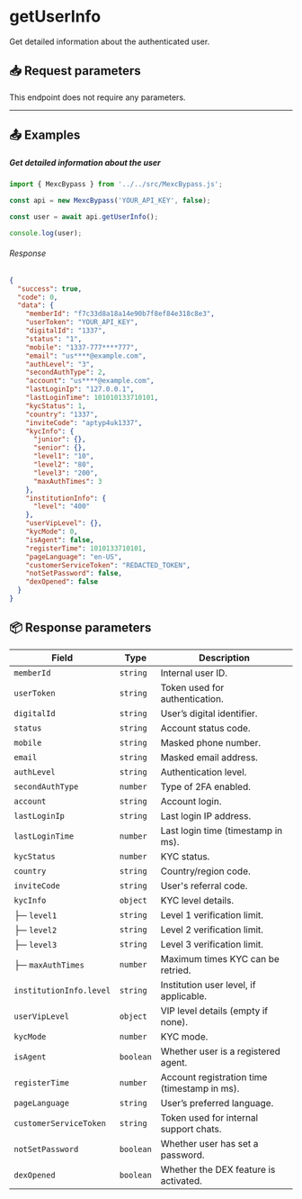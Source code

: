 # getUserInfo

Get detailed information about the authenticated user.

<!-- - **Endpoint:** `/api/` -->

## 📥 Request parameters

This endpoint does not require any parameters.

---

## 📤 Examples

##### Get detailed information about the user

```js
import { MexcBypass } from '../../src/MexcBypass.js';

const api = new MexcBypass('YOUR_API_KEY', false);

const user = await api.getUserInfo();

console.log(user);
```

###### Response

```JSON
{
  "success": true,
  "code": 0,
  "data": {
    "memberId": "f7c33d8a18a14e90b7f8ef84e318c8e3",
    "userToken": "YOUR_API_KEY",
    "digitalId": "1337",
    "status": "1",
    "mobile": "1337-777****777",
    "email": "us****@example.com",
    "authLevel": "3",
    "secondAuthType": 2,
    "account": "us****@example.com",
    "lastLoginIp": "127.0.0.1",
    "lastLoginTime": 101010133710101,
    "kycStatus": 1,
    "country": "1337",
    "inviteCode": "aptyp4uk1337",
    "kycInfo": {
      "junior": {},
      "senior": {},
      "level1": "10",
      "level2": "80",
      "level3": "200",
      "maxAuthTimes": 3
    },
    "institutionInfo": {
      "level": "400"
    },
    "userVipLevel": {},
    "kycMode": 0,
    "isAgent": false,
    "registerTime": 1010133710101,
    "pageLanguage": "en-US",
    "customerServiceToken": "REDACTED_TOKEN",
    "notSetPassword": false,
    "dexOpened": false
  }
}

```

## 📦 Response parameters

| **Field**                 | **Type**   | **Description** |
|---------------------------|------------|------------------|
| `memberId`                | `string`   | Internal user ID. |
| `userToken`               | `string`   | Token used for authentication. |
| `digitalId`               | `string`   | User’s digital identifier. |
| `status`                  | `string`   | Account status code. |
| `mobile`                  | `string`   | Masked phone number. |
| `email`                   | `string`   | Masked email address. |
| `authLevel`               | `string`   | Authentication level. |
| `secondAuthType`          | `number`   | Type of 2FA enabled. |
| `account`                 | `string`   | Account login. |
| `lastLoginIp`             | `string`   | Last login IP address. |
| `lastLoginTime`           | `number`   | Last login time (timestamp in ms). |
| `kycStatus`               | `number`   | KYC status. |
| `country`                 | `string`   | Country/region code. |
| `inviteCode`              | `string`   | User's referral code. |
| `kycInfo`                 | `object`   | KYC level details. |
| ├─ `level1`               | `string`   | Level 1 verification limit. |
| ├─ `level2`               | `string`   | Level 2 verification limit. |
| ├─ `level3`               | `string`   | Level 3 verification limit. |
| ├─ `maxAuthTimes`         | `number`   | Maximum times KYC can be retried. |
| `institutionInfo.level`   | `string`   | Institution user level, if applicable. |
| `userVipLevel`            | `object`   | VIP level details (empty if none). |
| `kycMode`                 | `number`   | KYC mode. |
| `isAgent`                 | `boolean`  | Whether user is a registered agent. |
| `registerTime`            | `number`   | Account registration time (timestamp in ms). |
| `pageLanguage`            | `string`   | User’s preferred language. |
| `customerServiceToken`    | `string`   | Token used for internal support chats. |
| `notSetPassword`          | `boolean`  | Whether user has set a password. |
| `dexOpened`               | `boolean`  | Whether the DEX feature is activated. |
